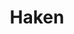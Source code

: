 ---
title: "Haken"
summary: "Haken is a London-based progressive rock/metal band, formed in 2007 by and . Their sound has evolved from the prog metal on 2010's Aquarius and 2011's Visions to a shapeshifting, kaleidoscopic amalgam of progressive metal, jazz syncopation, hooky electronic pop, and anthemic rock & roll, as heard on mature statements such as 2013's The Mountain."
image: "haken.jpg"
---